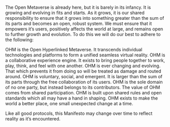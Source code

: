 The Open Metaverse is already here, but it is barely in its infancy. It is growing and evolving in fits and starts. As it grows, it is our shared responsibility to ensure that it grows into something greater than the sum of its parts and becomes an open, robust system. We must ensure that it empowers it’s users, positively affects the world at large, and remains open to further growth and evolution.  To do this we will do our best to adhere to the following:

OHM is the Open Hyperlinked Metaverse. It transcends individual technologies and platforms to form a unified seamless virtual reality.
OHM is a collaborative experience engine. It exists to bring people together to work, play, think, and feel with one another.
OHM is ever changing and evolving. That which prevents it from doing so will be treated as damage and routed around.
OHM is voluntary, social, and emergent. It is larger than the sum of its parts through the free collaboration of its users.
OHM is the sole domain of no one party, but instead belongs to its contributors. The value of OHM comes from shared participation.
OHM is built upon shared rules and open standards which all may have a hand in shaping.
OHM exists to make the world a better place, one small unexpected change at a time.

Like all good protocols, this Manifesto may change over time to reflect reality as it’s encountered.
